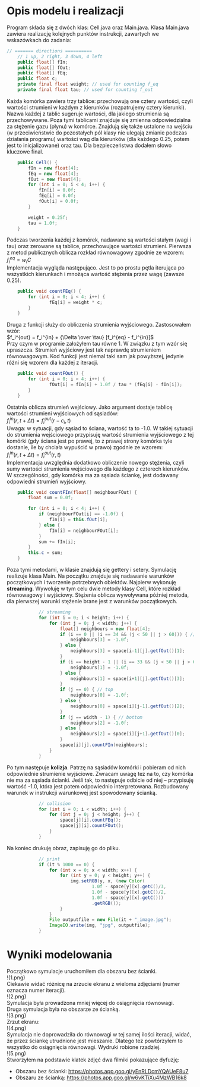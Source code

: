# Opis modelu i realizacji
Program składa się z dwóch klas: Cell.java oraz Main.java. Klasa Main.java zawiera realizację kolejnych punktów instrukcji, zawartych we wskazówkach do zadania:
```java
// ======= directions ==========
    // 1 up, 2 right, 3 down, 4 left
    public float[] fIn;
    public float[] fOut;
    public float[] fEq;
    public float c;
    private final float weight; // used for counting f_eq
    private final float tau; // used for counting f_out
```
Każda komórka zawiera trzy tablice: przechowują one cztery wartości, czyli wartości strumieni w każdym z kierunków (rozpatrujemy cztery kierunki). Nazwa każdej z tablic sugeruje wartości, dla jakiego strumienia są przechowywane.
Poza tymi tablicami znajduje się zmienna odpowiedzialna za stężenie gazu (płynu) w komórce.
Znajdują się także ustalone na wejściu (w przeciwieństwie do pozostałych pól klasy nie ulegają zmianie podczas działania programu) wartości wag dla kierunków (dla każdego 0.25, potem jest to inicjalizowane) oraz tau. Dla bezpieczeństwa dodałem słowo kluczowe final.
```java
    public Cell() {
        fIn = new float[4];
        fEq = new float[4];
        fOut = new float[4];
        for (int i = 0; i < 4; i++) {
            fIn[i] = 0.0f;
            fEq[i] = 0.0f;
            fOut[i] = 0.0f;
        }

        weight = 0.25f;
        tau = 1.0f;
    }
```
Podczas tworzenia każdej z komórek, nadawane są wartości stałym (wagi i tau) oraz zerowane są tablice, przechowujące wartości strumieni.
Pierwsza z metod publicznych oblicza rozkład równowagowy zgodnie ze wzorem:  
$`f_i^{eq} = w_iC`$  
Implementacja wygląda następująco. Jest to po prostu pętla iterująca po wszystkich kierunkach i mnożąca wartość stężenia przez wagę (zawsze 0.25).
```java
    public void countFEq() {
        for (int i = 0; i < 4; i++) {
                fEq[i] = weight * c;
        }
    }
```
Druga z funkcji służy do obliczenia strumienia wyjściowego. Zastosowałem wzór:  
$`f_i^{out} = f_i^{in} + {\Delta \over \tau} [f_i^{eq} - f_i^{in}]`$  
Przy czym w programie założyłem tau równe 1. W związku z tym wzór się upraszcza. Strumień wyjściowy jest tak naprawdę strumieniem równowagowym.
Kod funkcji jest niemal taki sam jak powyższej, jedynie różni się wzorem dla każdej z iteracji.
```java
    public void countFOut() {
        for (int i = 0; i < 4; i++) {
                fOut[i] = fIn[i] + 1.0f / tau * (fEq[i] - fIn[i]);
        }
    }
```
Ostatnia oblicza strumień wejściowy. Jako argument dostaje tablicę wartości strumieni wyjściowych od sąsiadów:  
$`f_i^{in}(r,t + \Delta t) = f_i^{out} (r - c_i, t)`$   
Uwaga: w sytuacji, gdy sąsiad to ściana, wartość ta to -1.0. W takiej sytuacji do strumienia wejściowego przypisuję wartość strumienia wyjściowego z tej komórki (gdy ściana jest po prawej, to z prawej strony komórka tyle dostanie, ile by chciała wypuścić w prawo) zgodnie ze wzorem:  
$`f_i^{in}(r,t + \Delta t) = f_i^{out} (r, t)`$   
Implementacja uwzględnia dodatkowo obliczenie nowego stężenia, czyli sumy wartości strumienia wejściowego dla każdego z czterech kierunków. W szczególności, gdy komórka ma za sąsiada ściankę, jest dodawany odpowiedni strumień wyjściowy.
```java
    public void countFIn(float[] neighbourFOut) {
        float sum = 0.0f;

        for (int i = 0; i < 4; i++) {
            if (neighbourFOut[i] == -1.0f) {
                fIn[i] = this.fOut[i];
            } else {
                fIn[i] = neighbourFOut[i];
            }
            sum += fIn[i];
        }
        this.c = sum;
    }
```
Poza tymi metodami, w klasie znajdują się gettery i setery.
Symulację realizuje klasa Main. Na początku znajduje się nadawanie warunków początkowych i tworzenie potrzebnych obiektów.
Najpierw wykonuję __streaming__. Wywołuję w tym celu dwie metody klasy Cell, które rozkład równowagowy i wyjściowy. Stężenia oblicza wywoływana później metoda, dla pierwszej warunki stężenie brane jest z warunków początkowych.
```java
            // streaming
            for (int i = 0; i < height; i++) {
                for (int j = 0; j < width; j++) {
                    float[] neighbours = new float[4];
                    if (i == 0 || (i == 34 && (j < 50 || j > 60))) { // left
                        neighbours[3] = -1.0f;
                    } else {
                        neighbours[3] = space[i-1][j].getfOut()[1];
                    }
                    if (i == height - 1 || (i == 33 && (j < 50 || j > 60))) { // right
                        neighbours[1] = -1.0f;
                    } else {
                        neighbours[1] = space[i+1][j].getfOut()[3];
                    }
                    if (j == 0) { // top
                        neighbours[0] = -1.0f;
                    } else {
                        neighbours[0] = space[i][j-1].getfOut()[2];
                    }
                    if (j == width - 1) { // bottom
                        neighbours[2] = -1.0f;
                    } else {
                        neighbours[2] = space[i][j+1].getfOut()[0];
                    }
                    space[i][j].countFIn(neighbours);
                }
            }
```
Po tym następuje __kolizja__. Patrzę na sąsiadów komórki i pobieram od nich odpowiednie strumienie wyjściowe. Zwracam uwagę tez na to, czy komórka nie ma za sąsiada ścianki. Jeśli tak, to następuje odbicie od niej – przypisuję wartość -1.0, która jest potem odpowiednio interpretowana. Rozbudowany warunek w instrukcji warunkowej jest spowodowany ścianką.
```java
            // collision
            for (int i = 0; i < width; i++) {
                for (int j = 0; j < height; j++) {
                    space[j][i].countFEq();
                    space[j][i].countFOut();
                }
            }
```
Na koniec drukuję obraz, zapisuję go do pliku.
```java
            // print
            if (it % 1000 == 0) {
                for (int x = 0; x < width; x++) {
                    for (int y = 0; y < height; y++) {
                        img.setRGB(y, x, (new Color(
                                1.0f - space[y][x].getC()/3,
                                1.0f - space[y][x].getC()/2,
                                1.0f - space[y][x].getC()))
                                .getRGB());
                    }
                }
                File outputfile = new File(it + "_image.jpg");
                ImageIO.write(img, "jpg", outputfile);
            }
```

# Wyniki modelowania
Początkowo symulacje uruchomiłem dla obszaru bez ścianki.  
!(1.png)  
Ciekawie widać różnicę na zrzucie ekranu z wieloma zdjęciami (numer oznacza numer iteracji).  
!(2.png)  
Symulacja była prowadzona mniej więcej do osiągnięcia równowagi.  
Druga symulacja była na obszarze ze ścianką.  
!(3.png)  
Zrzut ekranu:  
!(4.png)  
Symulacja nie doprowadziła do równowagi w tej samej ilości iteracji, widać, że przez ściankę utrudnione jest mieszanie. Dlatego tez powtórzyłem to wszystko do osiągnięcia równowagi. Wydruki robione rzadziej.  
!(5.png)  
Stworzyłem na podstawie klatek zdjęć dwa filmiki pokazujące dyfuzję:
- Obszaru bez ścianki: https://photos.app.goo.gl/yEnRLDcmYQAUeF8u7
- Obszaru ze ścianką: https://photos.app.goo.gl/w6vKTiXu4MzWB16k8
